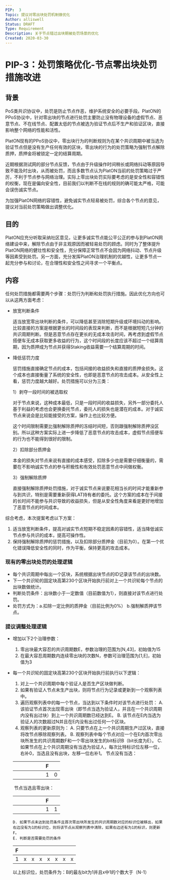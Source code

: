 ```yaml
---
PIP:  3
Topic: 提议对零出块处罚机制做优化
Author: alliswell
Status: DRAFT 
Type: Requirement
Description: 关于节点错过出块期被处罚场景的优化
Created: 2020-03-30
---
```


# PIP-3：处罚策略优化-节点零出块处罚措施改进

## 背景

PoS类共识协议中，处罚是防止节点作恶，维护系统安全的必要手段。PlatON的PPoS协议中，针对零出块的节点进行处罚主要防止没有物理设备的虚假节点、恶意节点、不在线节点、配置太低的节点被选为验证节点后不生产和验证区块，直接影响整个网络的性能和活性。

PlatON现有的PPoS协议中，零出块行为的判断规则为在某个共识周期中被当选为验证节点但是没有生产任何有效的区块，零出块的行为的处罚策略为强制节点解除质押，质押金将被锁定一定的结算周期。

近期根据测试网的部分节点反馈，节点由于升级操作时间稍长或网络抖动等原因导致不能及时出块，从而被处罚，而且多数节点认为PlatON当前的处罚策略过于严厉，不利于节点参与网络治理。实际上零出块处罚实际要考虑的是安全性和容错性的权衡，现在是偏向安全性，目前我们以判断不在线的规则的确可能太严格，可能会误伤诚实节点。

为加强PlatON网络的容错性，避免诚实节点轻易被处罚，综合各个节点的意见，提议对当前处罚策略做出调整优化。

## 目的

PlatON应充分听取采纳社区意见，让更多诚实节点能公平公正的参与到PlatON网络建设中来，解除节点由于非主观原因而被轻易处罚的顾虑。同时为了整体提升PlatON网络的健壮性和安全性，充分保障正常节点不会因为网络抖动、节点升级等因素受到处罚。另一方面，充分发挥PlatON治理机制的优越性，让更多节点一起充分参与和讨论，在合理性和安全性之间寻求一个平衡点。

## 内容

任何处罚措施都需要两个步骤：处罚行为判断和处罚执行措施。因此优化方向也可以从这两方面考虑：

- 放宽判断条件

  适当放宽零出块判断的条件，可以降低甚至消除短期升级或环境抖动的影响。比较直接的方案是根据更长的时间段的表现来判断，而不是根据短短几分钟的共识周期判断。但是恶意节点存在更长的无成本攻击时间，再考虑到虚假节点搭便车无成本获取更多收益的行为，这个时间段的长度应该不超过一个结算周期，因为质押成为节点并获得Staking收益需要一个结算周期的时间。

- 降低惩罚力度

  惩罚措施直接确定节点的成本，包括间接的收益损失和直接的质押金损失。这个成本也直接衡量了系统的安全性，也即是恶意节点的攻击成本。从安全性上看，惩罚力度越大越好。处罚措施可以分为三类：

  1）剥夺一段时间的被选取权

  对于节点来说，这种成本最低，只是一段时间的收益损失，另外一部分委托人基于利益的考虑也会更换委托节点，委托人的损失也是潜在的成本。对于诚实节点来说会是比较能接受的方案，操作上也比较方便。

  这个时间限制需要比强制解除质押的冻结时间短，否则跟强制解除质押没区别。所以这种方案实际上进一步降低了恶意节点的攻击成本，虚假节点搭便车的行为也不能得到很好的限制。

  2）扣除部分质押金

  本金的损失对节点来说有直接的成本感受，扣除多少也是需要仔细衡量的，需要在不影响诚实节点的参与积极性和有效处罚恶意节点中间做权衡。

  3）强制解除质押

  直接强制解除质押处罚措施，对于诚实节点来说要花相当长的时间才能重新参与到共识，特别是需要重新获得LAT持有者的委托。这个方案的成本在于间接的长时间不能参与共识导致的收益损失，但是从安全性角度来看是更好地增加了恶意节点的时间成本。

综合考虑，本次提案考虑以下方案：

1. 适当放宽判断条件，提高对诚实节点短期不稳定因素的容错性，适当降低诚实节点参与共识的成本，提高可操作性。
2. 保持强制解除质押的惩罚措施，以及扣除部分质押金（目前为0）。在第一个优化错误降低安全性的同时，作为平衡，保持更高的攻击成本。

### 现有的零出块处罚的处理逻辑

- 每个共识周期中每出一个区块，系统根据出块节点的ID记录该节点的出块数。
- 下一个共识轮的固定块高第230个区块开始执行前对上一个共识轮每个节点的出块数做统计。
- 判断处罚条件：出块数小于一定数值（目前数值为1），则直接对该节点进行处罚。
- 处罚方式为：a.扣除一定比例的质押金（目前比例为0%） b.强制解质押该节点。

### 提议调整处理逻辑

- 增加以下2个治理参数：
  1. 零出块最大容忍的共识周期数E，参数治理的范围为[N,43]，初始值为15
  2. 在最大容忍周期数内连续零出块的次数N，参数可治理范围为[1,E]，初始值为3

- 每一个共识轮的固定块高第230个区块开始执行前执行以下逻辑：
   1. 对上一个共识周期中每个验证人是否生产区块做判断。
   2. 如果有验证人节点未生产出块，则将节点行为记录或更新到一个观察列表中。
   3. 遍历观察列表中的每一个节点，当达到以下条件时对该节点进行处罚：
      A. 该验证节点首次出现零出块（即节点当选为验证人，并且在一个共识周期内没有出过块）到上一个共识周期数已经达到E。
	    B. 该节点在E内当选为验证人的次数超过N并且在E内没有出过任何一个区块。
   4. 观察列表的更新原则为：
      A. 只要节点在上一个共识周期生产过区块，直接将改节点移除观察列表。
	    B. 观察列表中每个节点对应一个在E内首次零出块所发生的共识周期数F和一个零出块发生的bit标识B（bit长度为E）。
	    C. 如果节点在上个共识周期没有当选为验证人，每次比特标识位左移一位，右补0，当选且没有出块，左移一位右补1。
	    节点没有当选：

	|    |    |    |    |    |    | F  |    |
	|:-- |:-- |:-- |:-- |:-- |:-- |:-- |:-- |
	|    |    |    |    |    |    |  1 |  0 |

	​        节点当选且零出块：

	|    |    |    |    |    |   |  F  |    |
	|:-- |:-- |:-- |:-- |:-- |:-- |:-- |:-- |
	|    |    |    |    |    |    |  1 |  1 |

	  D. 如果节点未达到处罚条件且首次零出块所发生的共识周期数对应的标识位被移出，如果右边没有为1的标识位，则将该节点从观察列表中清除，如果右边还有为1的标识，则更新F。
	  E. 判断是否需要处罚的条件

	|  F  |    |    |    |    |   |    |    |
	|:-- |:-- |:-- |:-- |:-- |:-- |:-- |:-- |
	|  1  | x | x  | x  | x  |  x |  x |  x |
	以上标识位，处罚条件为：B的最左bit为1并且x中1的个数大于（N-1）

